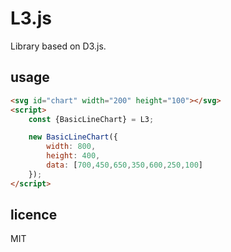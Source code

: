 # L3.js

Library based on D3.js.


## usage

```html
<svg id="chart" width="200" height="100"></svg>
<script>
    const {BasicLineChart} = L3;

    new BasicLineChart({
        width: 800,
        height: 400,
        data: [700,450,650,350,600,250,100]
    });
</script>

```

## licence

MIT
